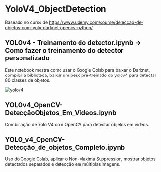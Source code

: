 # YoloV4_ObjectDetection

Baseado no curso de https://www.udemy.com/course/deteccao-de-objetos-com-yolo-darknet-opencv-python/

## YOLOv4 - Treinamento do detector.ipynb -> Como fazer o treinamento do detector personalizado
Este notebook mostra como usar o Google Colab para baixar o Darknet, compilar a biblioteca, baixar um peso pré-treinado do yolov4 para detectar 80 classes de objetos.

![yolov4](https://github.com/user-attachments/assets/1f41a57c-1fe7-497e-ae8e-bc3f1bcc95b1)

## YOLOv4_OpenCV-DetecçãoObjetos_Em_Vídeos.ipynb
Combinação de Yolo V4 com OpenCV para detectar objetos em vídeos.

## YOLO_v4_OpenCV-Detecção_de_objetos_Completo.ipynb
Uso do Google Colab, aplicar o Non-Maxima Suppression, mostrar objetos detectados separados e detecção em múltiplas imagens.

